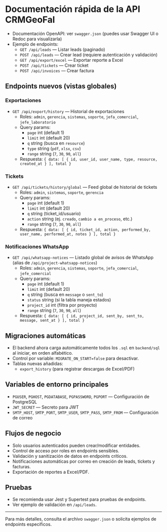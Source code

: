 # Documentación rápida de la API CRMGeoFal

- Documentación OpenAPI: ver `swagger.json` (puedes usar Swagger UI o Redoc para visualizarla)
- Ejemplo de endpoints:
  - `GET /api/leads` — Listar leads (paginado)
  - `POST /api/leads` — Crear lead (requiere autenticación y validación)
  - `GET /api/export/excel` — Exportar reporte a Excel
  - `POST /api/tickets` — Crear ticket
  - `POST /api/invoices` — Crear factura

## Endpoints nuevos (vistas globales)

### Exportaciones
- `GET /api/export/history` — Historial de exportaciones
  - Roles: `admin`, `gerencia`, `sistemas`, `soporte`, `jefa_comercial`, `jefe_laboratorio`
  - Query params:
    - `page` int (default 1)
    - `limit` int (default 20)
    - `q` string (busca en `resource`)
    - `type` string (`pdf`, `xlsx`, `csv`)
    - `range` string (`7`, `30`, `90`, `all`)
  - Respuesta: `{ data: [ { id, user_id, user_name, type, resource, created_at } ], total }`

### Tickets
- `GET /api/tickets/history/global` — Feed global de historial de tickets
  - Roles: `admin`, `sistemas`, `soporte`, `gerencia`
  - Query params:
    - `page` int (default 1)
    - `limit` int (default 20)
    - `q` string (ticket_id/usuario)
    - `action` string (ej. `creado`, `cambio a en_proceso`, etc.)
    - `range` string (`7`, `30`, `90`, `all`)
  - Respuesta: `{ data: [ { id, ticket_id, action, performed_by, user_name, performed_at, notes } ], total }`

### Notificaciones WhatsApp
- `GET /api/whatsapp-notices` — Listado global de avisos de WhatsApp (alias de `/api/project-whatsapp-notices`)
  - Roles: `admin`, `gerencia`, `sistemas`, `soporte`, `jefa_comercial`, `jefe_comercial`
  - Query params:
    - `page` int (default 1)
    - `limit` int (default 20)
    - `q` string (busca en `message` o `sent_to`)
    - `status` string (si la tabla maneja estados)
    - `project_id` int (filtra por proyecto)
    - `range` string (`7`, `30`, `90`, `all`)
  - Respuesta: `{ data: [ { id, project_id, sent_by, sent_to, message, sent_at } ], total }`

## Migraciones automáticas

- El backend ahora carga automáticamente todos los `.sql` en `backend/sql` al iniciar, en orden alfabético.
- Control por variable: `MIGRATE_ON_START=false` para desactivar.
- Tablas nuevas añadidas:
  - `export_history` (para registrar descargas de Excel/PDF)

## Variables de entorno principales

- `PGUSER`, `PGHOST`, `PGDATABASE`, `PGPASSWORD`, `PGPORT` — Configuración de PostgreSQL
- `JWT_SECRET` — Secreto para JWT
- `SMTP_HOST`, `SMTP_PORT`, `SMTP_USER`, `SMTP_PASS`, `SMTP_FROM` — Configuración de correo

## Flujos de negocio

- Solo usuarios autenticados pueden crear/modificar entidades.
- Control de acceso por roles en endpoints sensibles.
- Validación y sanitización de datos en endpoints críticos.
- Notificaciones automáticas por correo en creación de leads, tickets y facturas.
- Exportación de reportes a Excel/PDF.

## Pruebas

- Se recomienda usar Jest y Supertest para pruebas de endpoints.
- Ver ejemplo de validación en `/api/leads`.

---

Para más detalles, consulta el archivo `swagger.json` o solicita ejemplos de endpoints específicos.
